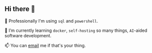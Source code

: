 ## Hi there 👋

🔭 Professionally I'm using `sql` and `powershell`.

🌱 I’m currently learning `docker`, `self-hosting` so many things, `AI`-aided software development.

📫 You can [email](mailto:electronic.mail@peterwood.dev) me if that's your thing.
